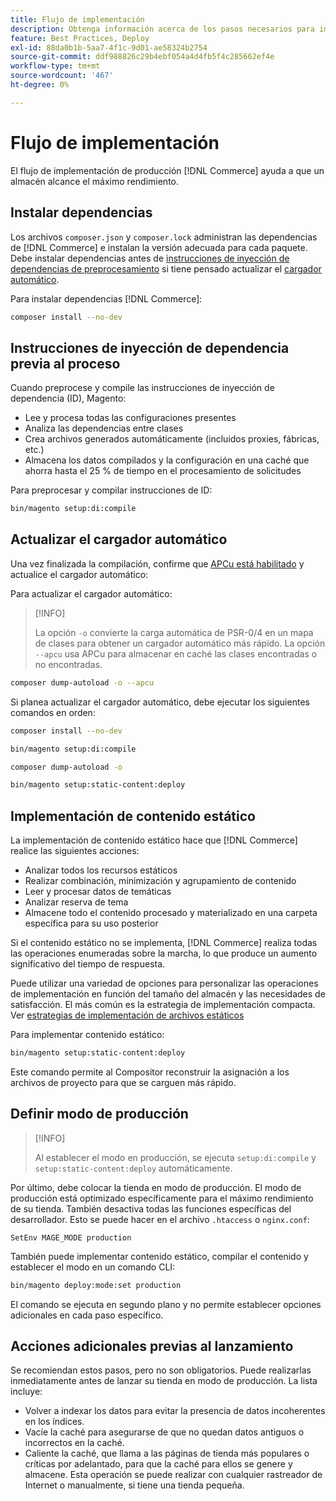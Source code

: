 ```yaml
---
title: Flujo de implementación
description: Obtenga información acerca de los pasos necesarios para implementar Adobe Commerce en un entorno de producción.
feature: Best Practices, Deploy
exl-id: 88da0b1b-5aa7-4f1c-9d01-ae58324b2754
source-git-commit: ddf988826c29b4ebf054a4d4fb5f4c285662ef4e
workflow-type: tm+mt
source-wordcount: '467'
ht-degree: 0%

---
```


# Flujo de implementación

El flujo de implementación de producción [!DNL Commerce] ayuda a que un almacén alcance el máximo rendimiento.

## Instalar dependencias

Los archivos `composer.json` y `composer.lock` administran las dependencias de [!DNL Commerce] e instalan la versión adecuada para cada paquete. Debe instalar dependencias antes de [instrucciones de inyección de dependencias de preprocesamiento](#preprocess-dependency-injection-instructions) si tiene pensado actualizar el [cargador automático](#update-the-autoloader).

Para instalar dependencias [!DNL Commerce]:

```bash
composer install --no-dev
```

## Instrucciones de inyección de dependencia previa al proceso

Cuando preprocese y compile las instrucciones de inyección de dependencia (ID), Magento:

* Lee y procesa todas las configuraciones presentes
* Analiza las dependencias entre clases
* Crea archivos generados automáticamente (incluidos proxies, fábricas, etc.)
* Almacena los datos compilados y la configuración en una caché que ahorra hasta el 25 % de tiempo en el procesamiento de solicitudes

Para preprocesar y compilar instrucciones de ID:

```bash
bin/magento setup:di:compile
```

## Actualizar el cargador automático

Una vez finalizada la compilación, confirme que [APCu está habilitado](../performance/software.md#php-settings) y actualice el cargador automático:

Para actualizar el cargador automático:

>[!INFO]
>
>La opción `-o` convierte la carga automática de PSR-0/4 en un mapa de clases para obtener un cargador automático más rápido. La opción `--apcu` usa APCu para almacenar en caché las clases encontradas o no encontradas.

```bash
composer dump-autoload -o --apcu
```

Si planea actualizar el cargador automático, debe ejecutar los siguientes comandos en orden:

```bash
composer install --no-dev
```

```bash
bin/magento setup:di:compile
```

```bash
composer dump-autoload -o
```

```bash
bin/magento setup:static-content:deploy
```

## Implementación de contenido estático

La implementación de contenido estático hace que [!DNL Commerce] realice las siguientes acciones:

* Analizar todos los recursos estáticos
* Realizar combinación, minimización y agrupamiento de contenido
* Leer y procesar datos de temáticas
* Analizar reserva de tema
* Almacene todo el contenido procesado y materializado en una carpeta específica para su uso posterior

Si el contenido estático no se implementa, [!DNL Commerce] realiza todas las operaciones enumeradas sobre la marcha, lo que produce un aumento significativo del tiempo de respuesta.

Puede utilizar una variedad de opciones para personalizar las operaciones de implementación en función del tamaño del almacén y las necesidades de satisfacción. El más común es la estrategia de implementación compacta. Ver [estrategias de implementación de archivos estáticos](../configuration/cli/static-view-file-strategy.md)

Para implementar contenido estático:

```bash
bin/magento setup:static-content:deploy
```

Este comando permite al Compositor reconstruir la asignación a los archivos de proyecto para que se carguen más rápido.

## Definir modo de producción

>[!INFO]
>
>Al establecer el modo en producción, se ejecuta `setup:di:compile` y `setup:static-content:deploy` automáticamente.

Por último, debe colocar la tienda en modo de producción. El modo de producción está optimizado específicamente para el máximo rendimiento de su tienda. También desactiva todas las funciones específicas del desarrollador. Esto se puede hacer en el archivo `.htaccess` o `nginx.conf`:

`SetEnv MAGE_MODE production`

También puede implementar contenido estático, compilar el contenido y establecer el modo en un comando CLI:

```bash
bin/magento deploy:mode:set production
```

El comando se ejecuta en segundo plano y no permite establecer opciones adicionales en cada paso específico.

## Acciones adicionales previas al lanzamiento

Se recomiendan estos pasos, pero no son obligatorios. Puede realizarlas inmediatamente antes de lanzar su tienda en modo de producción. La lista incluye:

* Volver a indexar los datos para evitar la presencia de datos incoherentes en los índices.
* Vacíe la caché para asegurarse de que no quedan datos antiguos o incorrectos en la caché.
* Caliente la caché, que llama a las páginas de tienda más populares o críticas por adelantado, para que la caché para ellos se genere y almacene. Esta operación se puede realizar con cualquier rastreador de Internet o manualmente, si tiene una tienda pequeña.
